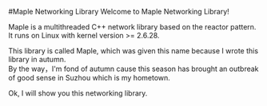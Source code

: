#Maple Networking Library
Welcome to Maple Networking Library!    

Maple is a multithreaded C++ network library based on the reactor pattern.        
It runs on Linux with kernel version >= 2.6.28.           

This library is called Maple, which was given this name because I wrote this library in autumn.  
By the way，I'm fond of autumn cause this season has brought an outbreak of good sense in Suzhou which is my hometown.   

Ok, I will show you this networking library.


